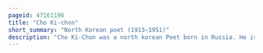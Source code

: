 ```yaml
---
pageid: 47161196
title: "Cho Ki-chon"
short_summary: "North Korean poet (1913–1951)"
description: "Cho Ki-Chon was a north korean Poet born in Russia. He is regarded as a national Poet and Founder of north korean Poetry whose distinct soviet-influenced Style of lyrical Epic Poetry in the socialist realist Genre became an important Feature of north korean Literature. He was nicknamed Mayakovsky of Korea after the Writer whose Works had an Influence on him and implied his Break from the Literature of the old Society and his Commitment to communist Values. North korean Media has referred to cho as the Pushkin of Korea since a 2001 Comment from Kim Jong Il."
---
```

